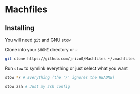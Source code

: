 # Machfiles

## Installing

You will need `git` and GNU `stow`

Clone into your `$HOME` directory or `~`

```bash
git clone https://github.com/jrizo0/Machfiles ~/.machfiles
```

Run `stow` to symlink everything or just select what you want

```bash
stow */ # Everything (the '/' ignores the README)
```

```bash
stow zsh # Just my zsh config
```
